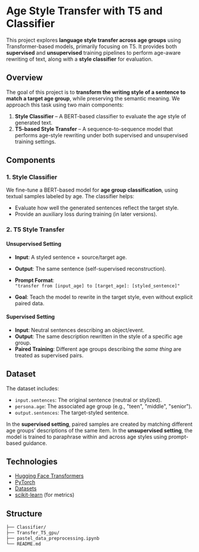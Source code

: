 
# Age Style Transfer with T5 and Classifier

This project explores **language style transfer across age groups** using Transformer-based models, primarily focusing on T5. It provides both **supervised** and **unsupervised** training pipelines to perform age-aware rewriting of text, along with a **style classifier** for evaluation.

## Overview

The goal of this project is to **transform the writing style of a sentence to match a target age group**, while preserving the semantic meaning. We approach this task using two main components:

1. **Style Classifier** – A BERT-based classifier to evaluate the age style of generated text.
2. **T5-based Style Transfer** – A sequence-to-sequence model that performs age-style rewriting under both supervised and unsupervised training settings.

## Components

### 1. Style Classifier

We fine-tune a BERT-based model for **age group classification**, using textual samples labeled by age. The classifier helps:
- Evaluate how well the generated sentences reflect the target style.
- Provide an auxiliary loss during training (in later versions).

### 2. T5 Style Transfer

#### Unsupervised Setting

- **Input**: A styled sentence + source/target age.
- **Output**: The same sentence (self-supervised reconstruction).
- **Prompt Format**:  
  `"transfer from [input_age] to [target_age]: [styled_sentence]"`

- **Goal**: Teach the model to rewrite in the target style, even without explicit paired data.

#### Supervised Setting

- **Input**: Neutral sentences describing an object/event.
- **Output**: The same description rewritten in the style of a specific age group.
- **Paired Training**: Different age groups describing the *same thing* are treated as supervised pairs.


## Dataset

The dataset includes:
- `input.sentences`: The original sentence (neutral or stylized).
- `persona.age`: The associated age group (e.g., "teen", "middle", "senior").
- `output.sentences`: The target-styled sentence.

In the **supervised setting**, paired samples are created by matching different age groups’ descriptions of the same item. In the **unsupervised setting**, the model is trained to paraphrase within and across age styles using prompt-based guidance.


## Technologies

- [Hugging Face Transformers](https://huggingface.co/transformers/)
- [PyTorch](https://pytorch.org/)
- [Datasets](https://huggingface.co/docs/datasets/)
- [scikit-learn](https://scikit-learn.org/) (for metrics)

## Structure

```bash
├── Classifier/
├── Transfer_T5_gpu/
├── pastel_data_preprocessing.ipynb
└── README.md
```

